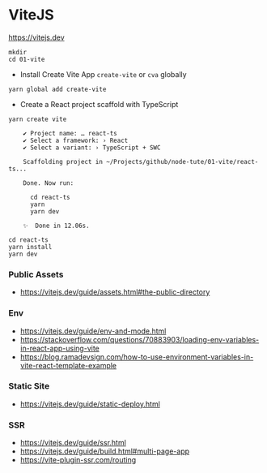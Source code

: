 # ViteJS

https://vitejs.dev

```
mkdir
cd 01-vite
```

- Install Create Vite App `create-vite` or `cva` globally
```
yarn global add create-vite
```

- Create a React project scaffold with TypeScript
```
yarn create vite

    ✔ Project name: … react-ts
    ✔ Select a framework: › React
    ✔ Select a variant: › TypeScript + SWC
    
    Scaffolding project in ~/Projects/github/node-tute/01-vite/react-ts...
    
    Done. Now run:
    
      cd react-ts
      yarn
      yarn dev
    
    ✨  Done in 12.06s.

cd react-ts
yarn install
yarn dev
```

### Public Assets

- https://vitejs.dev/guide/assets.html#the-public-directory

### Env

- https://vitejs.dev/guide/env-and-mode.html
- https://stackoverflow.com/questions/70883903/loading-env-variables-in-react-app-using-vite
- https://blog.ramadevsign.com/how-to-use-environment-variables-in-vite-react-template-example

### Static Site

- https://vitejs.dev/guide/static-deploy.html

### SSR

- https://vitejs.dev/guide/ssr.html
- https://vitejs.dev/guide/build.html#multi-page-app
- https://vite-plugin-ssr.com/routing
